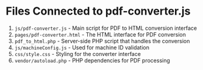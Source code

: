 # Files Connected to pdf-converter.js

1. `js/pdf-converter.js` - Main script for PDF to HTML conversion interface
2. `pages/pdf-converter.html` - The HTML interface for PDF conversion
3. `pdf_to_html.php` - Server-side PHP script that handles the conversion
4. `js/machineConfig.js` - Used for machine ID validation
5. `css/style.css` - Styling for the converter interface
6. `vendor/autoload.php` - PHP dependencies for PDF processing
